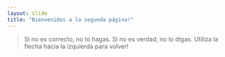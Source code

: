 ```yaml
---
layout: slide
title: "Bienvenidos a la segunda página!"
---
```

>Si no es correcto, no lo hagas. Si no es verdad, no lo digas.
Utiliza la flecha hacia la izquierda para volver!
